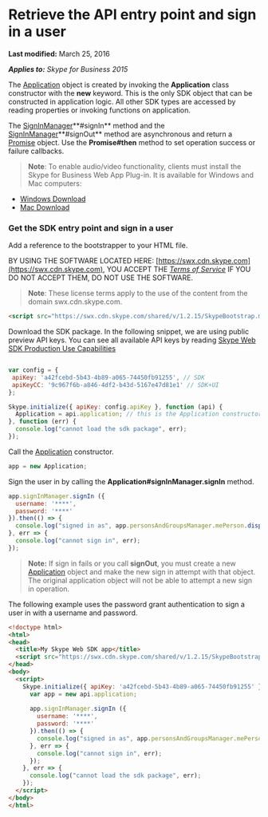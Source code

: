 
# Retrieve the API entry point and sign in a user

 **Last modified:** March 25, 2016

 _**Applies to:** Skype for Business 2015_


The [Application](https://msdn.microsoft.com/en-us/library/office/dn962124(v=office.16).aspx) object is created by invoking the **Application** class constructor with the **new** keyword. This is the only SDK object that can be constructed in application logic. All other SDK types are accessed by reading properties or invoking functions on application.

The [SignInManager](https://msdn.microsoft.com/en-us/library/office/dn962125(v=office.16).aspx)**#signIn** method and the [SignInManager](https://msdn.microsoft.com/en-us/library/office/dn962125(v=office.16).aspx)**#signOut** method are asynchronous and return a [Promise](https://msdn.microsoft.com/en-us/library/office/mt657726(v=office.16).aspx) object. Use the **Promise#then** method to set operation success or failure callbacks.


 >**Note**: To enable audio/video functionality, clients must install the Skype for Business Web App Plug-in. It is available for Windows and Mac computers:  
 - [Windows Download](https://mlccdn.blob.core.windows.net/prod/LWA/plugins/windows/archive/SkypeForBusinessPlugin-16.0.0.101.msi)
 - [Mac Download](https://mlccdn.blob.core.windows.net/prod/LWA/plugins/mac/archive/SkypeForBusinessPlugin-16.0.0.63.pkg)

### Get the SDK entry point and sign in a user

Add a reference to the bootstrapper to your HTML file.


BY USING THE SOFTWARE LOCATED HERE: [https://swx.cdn.skype.com](https://swx.cdn.skype.com), YOU ACCEPT THE _[Terms of Service](TermsOfService.md)_ IF YOU DO NOT ACCEPT THEM, DO NOT USE THE SOFTWARE.

>**Note**: These license terms apply to the use of the content from the domain swx.cdn.skype.com.

```html
<script src="https://swx.cdn.skype.com/shared/v/1.2.15/SkypeBootstrap.min.js"></script>
```

Download the SDK package. In the following snippet, we are using public preview API keys. You can see all available API keys by reading [Skype Web SDK Production Use Capabilities](APIProductKeys.md)

```js

var config = {
 apiKey: 'a42fcebd-5b43-4b89-a065-74450fb91255', // SDK
 apiKeyCC: '9c967f6b-a846-4df2-b43d-5167e47d81e1' // SDK+UI
}; 

Skype.initialize({ apiKey: config.apiKey }, function (api) {
  Application = api.application; // this is the Application constructor
}, function (err) {
  console.log("cannot load the sdk package", err);
});
```


Call the [Application](https://msdn.microsoft.com/en-us/library/office/dn962124(v=office.16).aspx) constructor.

```js
app = new Application;
```

Sign the user in by calling the  **Application#signInManager.signIn** method.

```js
app.signInManager.signIn ({
  username: '****',
  password: '****'
}).then(() => {
  console.log("signed in as", app.personsAndGroupsManager.mePerson.displayName());
}, err => {
  console.log("cannot sign in", err);
});
```

>**Note:** If sign in fails or you call **signOut**, you must create a new [Application](https://msdn.microsoft.com/en-us/library/office/dn962124(v=office.16).aspx) object and make the new sign in attempt with that object. The original application object will not be able to attempt a new sign in operation.

The following example uses the password grant authentication to sign a user in with a username and password.

```html
<!doctype html>
<html>
<head>
  <title>My Skype Web SDK app</title>
  <script src="https://swx.cdn.skype.com/shared/v/1.2.15/SkypeBootstrap.min.js"></script>
</head>
<body>
  <script>
    Skype.initialize({ apiKey: 'a42fcebd-5b43-4b89-a065-74450fb91255' }, api => {
      var app = new api.application;
      
      app.signInManager.signIn ({
        username: '****',
        password: '****'
      }).then(() => {
        console.log("signed in as", app.personsAndGroupsManager.mePerson.displayName());
      }, err => {
        console.log("cannot sign in", err);
      });
    }, err => {
      console.log("cannot load the sdk package", err);
    });
  </script>
</body>
</html>
```


